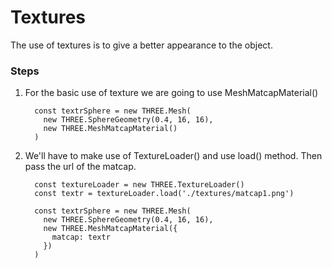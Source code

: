 
# Textures

The use of textures is to give a better appearance to the object.

### Steps

1. For the basic use of texture we are going to use MeshMatcapMaterial()

    ```
      const textrSphere = new THREE.Mesh(
        new THREE.SphereGeometry(0.4, 16, 16),
        new THREE.MeshMatcapMaterial()
      ) 
    ```

2. We'll have to make use of TextureLoader() and use load() method. Then pass the url of the matcap.

    ```
      const textureLoader = new THREE.TextureLoader()
      const textr = textureLoader.load('./textures/matcap1.png')

      const textrSphere = new THREE.Mesh(
        new THREE.SphereGeometry(0.4, 16, 16),
        new THREE.MeshMatcapMaterial({
          matcap: textr
        })
      ) 
    ```